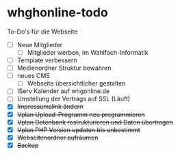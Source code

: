 # whghonline-todo
To-Do's für die Webseite


- [ ] Neue Mitglieder
  - [ ] Mitglieder werben, im Wahlfach-Informatik
- [ ] Template verbessern
- [ ] Medienordner Struktur bewahren
- [ ] neues CMS
  - [ ] Webseite übersichtlicher gestalten
- [ ] IServ Kalender auf whgonline.de
- [ ] Umstellung der Vertrags auf SSL (Läuft)
- [x] ~~Impressumslink ändern~~
- [x] ~~Vplan Upload-Programm neu programmieren~~
- [x] ~~Vplan Datenbank restrukturieren und Daten übertragen~~
- [X] ~~Vplan PHP Version updaten bis unbestimmt~~
- [x] ~~Webseitenordner aufräumen~~
- [X] ~~Backup~~
